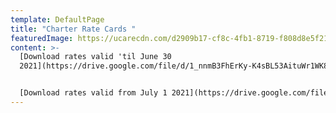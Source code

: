 ```yaml
---
template: DefaultPage
title: "Charter Rate Cards "
featuredImage: https://ucarecdn.com/d2909b17-cf8c-4fb1-8719-f808d8e5f21c/
content: >-
  [Download rates valid 'til June 30
  2021](https://drive.google.com/file/d/1_nnmB3FhErKy-K4sBL53AituWr1WK871/view?usp=sharing)


  [Download rates valid from July 1 2021](https://drive.google.com/file/d/1_nnmB3FhErKy-K4sBL53AituWr1WK871/view?usp=sharing)
---
```

